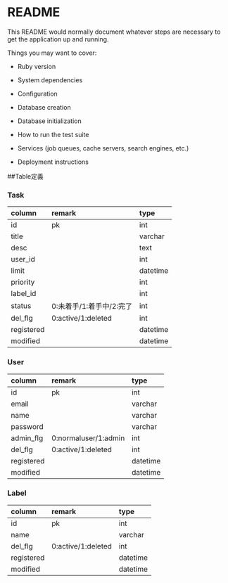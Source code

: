 # README

This README would normally document whatever steps are necessary to get the
application up and running.

Things you may want to cover:

* Ruby version

* System dependencies

* Configuration

* Database creation

* Database initialization

* How to run the test suite

* Services (job queues, cache servers, search engines, etc.)

* Deployment instructions

##Table定義
### Task
| column |remark  |type|
|:---|:---|:---|
| id | pk |int|
|title||varchar|
|desc||text|
|user_id||int|
|limit||datetime|
|priority||int|
|label_id||int|
|status|0:未着手/1:着手中/2:完了|int|
|del_flg|0:active/1:deleted|int|
|registered||datetime|
|modified||datetime|


### User
| column |remark  |type|
|:---|:---|:---|
| id | pk |int|
|email||varchar|
|name||varchar|
|password||varchar
|admin_flg|0:normaluser/1:admin|int|
|del_flg|0:active/1:deleted|int|
|registered||datetime|
|modified||datetime|

### Label
| column |remark  |type|
|:---|:---|:---|
| id | pk |int|
|name||varchar|
|del_flg|0:active/1:deleted|int|
|registered||datetime|
|modified||datetime|

